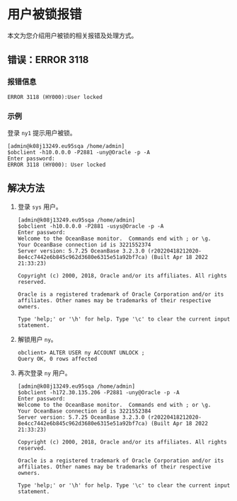 用户被锁报错 
===========================

本文为您介绍用户被锁的相关报错及处理方式。

错误：ERROR 3118 
----------------------------------

### 报错信息 

```unknow
ERROR 3118 (HY000):User locked
```



### 示例 

登录 `ny1` 提示用户被锁。

```unknow
[admin@k08j13249.eu95sqa /home/admin]
$obclient -h10.0.0.0 -P2881 -uny@Oracle -p -A
Enter password:
ERROR 3118 (HY000): User locked
```



解决方法 
-------------------------

1. 登录 `sys` 用户。

   ```unknow
   [admin@k08j13249.eu95sqa /home/admin]
   $obclient -h10.0.0.0 -P2881 -usys@Oracle -p -A
   Enter password:
   Welcome to the OceanBase monitor.  Commands end with ; or \g.
   Your OceanBase connection id is 3221552374
   Server version: 5.7.25 OceanBase 3.2.3.0 (r20220418212020-8e4cc7442e6b845c962d3680e6315e51a92bf7ca) (Built Apr 18 2022 21:33:23)
   
   Copyright (c) 2000, 2018, Oracle and/or its affiliates. All rights reserved.
   
   Oracle is a registered trademark of Oracle Corporation and/or its
   affiliates. Other names may be trademarks of their respective
   owners.
   
   Type 'help;' or '\h' for help. Type '\c' to clear the current input statement.
   ```

   

2. 解锁用户 `ny`。

   ```unknow
   obclient> ALTER USER ny ACCOUNT UNLOCK ;
   Query OK, 0 rows affected
   ```

   

3. 再次登录 `ny` 用户。

   ```unknow
   [admin@k08j13249.eu95sqa /home/admin]
   $obclient -h172.30.135.206 -P2881 -uny@Oracle -p -A
   Enter password:
   Welcome to the OceanBase monitor.  Commands end with ; or \g.
   Your OceanBase connection id is 3221552384
   Server version: 5.7.25 OceanBase 3.2.3.0 (r20220418212020-8e4cc7442e6b845c962d3680e6315e51a92bf7ca) (Built Apr 18 2022 21:33:23)
   
   Copyright (c) 2000, 2018, Oracle and/or its affiliates. All rights reserved.
   
   Oracle is a registered trademark of Oracle Corporation and/or its
   affiliates. Other names may be trademarks of their respective
   owners.
   
   Type 'help;' or '\h' for help. Type '\c' to clear the current input statement.
   ```

   



